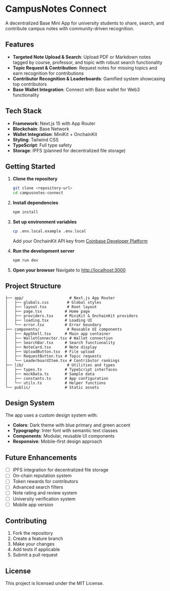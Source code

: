 # CampusNotes Connect

A decentralized Base Mini App for university students to share, search, and contribute campus notes with community-driven recognition.

## Features

- **Targeted Note Upload & Search**: Upload PDF or Markdown notes tagged by course, professor, and topic with robust search functionality
- **Topic Request & Contribution**: Request notes for missing topics and earn recognition for contributions
- **Contributor Recognition & Leaderboards**: Gamified system showcasing top contributors
- **Base Wallet Integration**: Connect with Base wallet for Web3 functionality

## Tech Stack

- **Framework**: Next.js 15 with App Router
- **Blockchain**: Base Network
- **Wallet Integration**: MiniKit + OnchainKit
- **Styling**: Tailwind CSS
- **TypeScript**: Full type safety
- **Storage**: IPFS (planned for decentralized file storage)

## Getting Started

1. **Clone the repository**
   ```bash
   git clone <repository-url>
   cd campusnotes-connect
   ```

2. **Install dependencies**
   ```bash
   npm install
   ```

3. **Set up environment variables**
   ```bash
   cp .env.local.example .env.local
   ```
   
   Add your OnchainKit API key from [Coinbase Developer Platform](https://portal.cdp.coinbase.com/products/onchainkit)

4. **Run the development server**
   ```bash
   npm run dev
   ```

5. **Open your browser**
   Navigate to [http://localhost:3000](http://localhost:3000)

## Project Structure

```
├── app/                    # Next.js App Router
│   ├── globals.css        # Global styles
│   ├── layout.tsx         # Root layout
│   ├── page.tsx          # Home page
│   ├── providers.tsx     # MiniKit & OnchainKit providers
│   ├── loading.tsx       # Loading UI
│   └── error.tsx         # Error boundary
├── components/            # Reusable UI components
│   ├── AppShell.tsx      # Main app container
│   ├── WalletConnector.tsx # Wallet connection
│   ├── SearchBar.tsx     # Search functionality
│   ├── NoteCard.tsx      # Note display
│   ├── UploadButton.tsx  # File upload
│   ├── RequestButton.tsx # Topic requests
│   └── LeaderboardItem.tsx # Contributor rankings
├── lib/                   # Utilities and types
│   ├── types.ts          # TypeScript interfaces
│   ├── mockData.ts       # Sample data
│   ├── constants.ts      # App configuration
│   └── utils.ts          # Helper functions
└── public/               # Static assets
```

## Design System

The app uses a custom design system with:

- **Colors**: Dark theme with blue primary and green accent
- **Typography**: Inter font with semantic text classes
- **Components**: Modular, reusable UI components
- **Responsive**: Mobile-first design approach

## Future Enhancements

- [ ] IPFS integration for decentralized file storage
- [ ] On-chain reputation system
- [ ] Token rewards for contributors
- [ ] Advanced search filters
- [ ] Note rating and review system
- [ ] University verification system
- [ ] Mobile app version

## Contributing

1. Fork the repository
2. Create a feature branch
3. Make your changes
4. Add tests if applicable
5. Submit a pull request

## License

This project is licensed under the MIT License.
